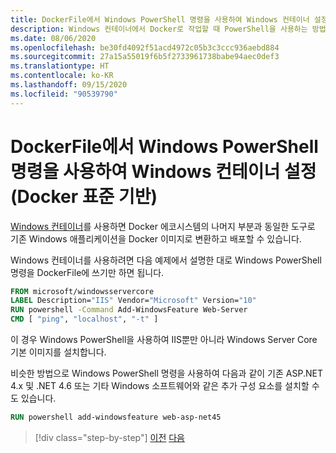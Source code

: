 ```yaml
---
title: DockerFile에서 Windows PowerShell 명령을 사용하여 Windows 컨테이너 설정(Docker 표준 기반)
description: Windows 컨테이너에서 Docker로 작업할 때 PowerShell을 사용하는 방법 알아보기
ms.date: 08/06/2020
ms.openlocfilehash: be30fd4092f51acd4972c05b3c3ccc936aebd884
ms.sourcegitcommit: 27a15a55019f6b5f2733961738babe94aec0def3
ms.translationtype: HT
ms.contentlocale: ko-KR
ms.lasthandoff: 09/15/2020
ms.locfileid: "90539790"
---
```

# <a name="using-windows-powershell-commands-in-a-dockerfile-to-set-up-windows-containers-docker-standard-based"></a>DockerFile에서 Windows PowerShell 명령을 사용하여 Windows 컨테이너 설정(Docker 표준 기반)

[Windows 컨테이너](/virtualization/windowscontainers/about/index)를 사용하면 Docker 에코시스템의 나머지 부분과 동일한 도구로 기존 Windows 애플리케이션을 Docker 이미지로 변환하고 배포할 수 있습니다.

Windows 컨테이너를 사용하려면 다음 예제에서 설명한 대로 Windows PowerShell 명령을 DockerFile에 쓰기만 하면 됩니다.

```dockerfile
FROM microsoft/windowsservercore
LABEL Description="IIS" Vendor="Microsoft" Version="10"
RUN powershell -Command Add-WindowsFeature Web-Server
CMD [ "ping", "localhost", "-t" ]
```

이 경우 Windows PowerShell을 사용하여 IIS뿐만 아니라 Windows Server Core 기본 이미지를 설치합니다.

비슷한 방법으로 Windows PowerShell 명령을 사용하여 다음과 같이 기존 ASP.NET 4.x 및 .NET 4.6 또는 기타 Windows 소프트웨어와 같은 추가 구성 요소를 설치할 수도 있습니다.

```dockerfile
RUN powershell add-windowsfeature web-asp-net45
```

>[!div class="step-by-step"]
>[이전](visual-studio-tools-for-docker.md)
>[다음](build-aspnet-core-applications-linux-containers-aks-kubernetes.md)
